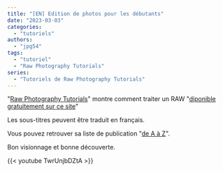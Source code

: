 ```yaml
---
title: "[EN] Edition de photos pour les débutants"
date: "2023-03-03"
categories:
  - "tutoriels"
authors:
  - "jpg54" 
tags:
  - "tutoriel"
  - "Raw Photography Tutorials"
series:
  - "Tutoriels de Raw Photography Tutorials"  
---
```

"[Raw Photography Tutorials](https://www.youtube.com/@RawPhotographyTutorials)" montre comment traiter un RAW "[diponible gratuitement sur ce site](https://www.signatureedits.com/free-raw-photos/)"

Les sous-titres peuvent être traduit en français.

Vous pouvez retrouver sa liste de publication "[de A à Z](https://www.youtube.com/playlist?list=PLEZ74wS6EMTygiT4nHq2gKwU5ZZa9Edlg)".

Bon visionnage et bonne découverte.

{{< youtube TwrUnjbDZtA >}}

